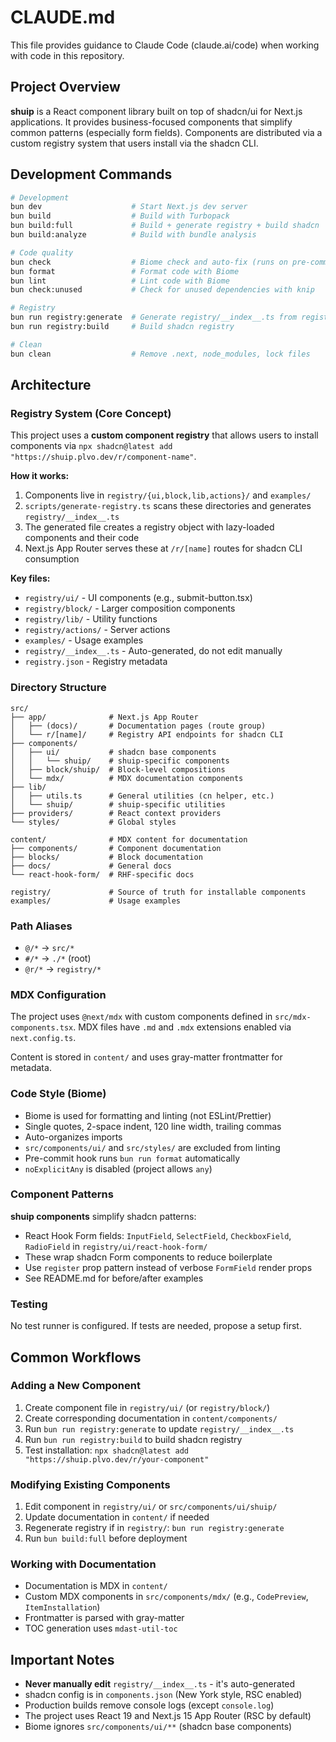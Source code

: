 # CLAUDE.md

This file provides guidance to Claude Code (claude.ai/code) when working with code in this repository.

## Project Overview

**shuip** is a React component library built on top of shadcn/ui for Next.js applications. It provides business-focused components that simplify common patterns (especially form fields). Components are distributed via a custom registry system that users install via the shadcn CLI.

## Development Commands

```bash
# Development
bun dev                    # Start Next.js dev server
bun build                  # Build with Turbopack
bun build:full             # Build + generate registry + build shadcn
bun build:analyze          # Build with bundle analysis

# Code quality
bun check                  # Biome check and auto-fix (runs on pre-commit)
bun format                 # Format code with Biome
bun lint                   # Lint code with Biome
bun check:unused           # Check for unused dependencies with knip

# Registry
bun run registry:generate  # Generate registry/__index__.ts from registry/ and examples/
bun run registry:build     # Build shadcn registry

# Clean
bun clean                  # Remove .next, node_modules, lock files
```

## Architecture

### Registry System (Core Concept)

This project uses a **custom component registry** that allows users to install components via `npx shadcn@latest add "https://shuip.plvo.dev/r/component-name"`.

**How it works:**
1. Components live in `registry/{ui,block,lib,actions}/` and `examples/`
2. `scripts/generate-registry.ts` scans these directories and generates `registry/__index__.ts`
3. The generated file creates a registry object with lazy-loaded components and their code
4. Next.js App Router serves these at `/r/[name]` routes for shadcn CLI consumption

**Key files:**
- `registry/ui/` - UI components (e.g., submit-button.tsx)
- `registry/block/` - Larger composition components
- `registry/lib/` - Utility functions
- `registry/actions/` - Server actions
- `examples/` - Usage examples
- `registry/__index__.ts` - Auto-generated, do not edit manually
- `registry.json` - Registry metadata

### Directory Structure

```
src/
├── app/              # Next.js App Router
│   ├── (docs)/       # Documentation pages (route group)
│   └── r/[name]/     # Registry API endpoints for shadcn CLI
├── components/
│   ├── ui/           # shadcn base components
│   │   └── shuip/    # shuip-specific components
│   ├── block/shuip/  # Block-level compositions
│   └── mdx/          # MDX documentation components
├── lib/
│   ├── utils.ts      # General utilities (cn helper, etc.)
│   └── shuip/        # shuip-specific utilities
├── providers/        # React context providers
└── styles/           # Global styles

content/              # MDX content for documentation
├── components/       # Component documentation
├── blocks/           # Block documentation
├── docs/             # General docs
└── react-hook-form/  # RHF-specific docs

registry/             # Source of truth for installable components
examples/             # Usage examples
```

### Path Aliases

- `@/*` → `src/*`
- `#/*` → `./*` (root)
- `@r/*` → `registry/*`

### MDX Configuration

The project uses `@next/mdx` with custom components defined in `src/mdx-components.tsx`. MDX files have `.md` and `.mdx` extensions enabled via `next.config.ts`.

Content is stored in `content/` and uses gray-matter frontmatter for metadata.

### Code Style (Biome)

- Biome is used for formatting and linting (not ESLint/Prettier)
- Single quotes, 2-space indent, 120 line width, trailing commas
- Auto-organizes imports
- `src/components/ui/` and `src/styles/` are excluded from linting
- Pre-commit hook runs `bun run format` automatically
- `noExplicitAny` is disabled (project allows `any`)

### Component Patterns

**shuip components** simplify shadcn patterns:
- React Hook Form fields: `InputField`, `SelectField`, `CheckboxField`, `RadioField` in `registry/ui/react-hook-form/`
- These wrap shadcn Form components to reduce boilerplate
- Use `register` prop pattern instead of verbose `FormField` render props
- See README.md for before/after examples

### Testing

No test runner is configured. If tests are needed, propose a setup first.

## Common Workflows

### Adding a New Component

1. Create component file in `registry/ui/` (or `registry/block/`)
2. Create corresponding documentation in `content/components/`
3. Run `bun run registry:generate` to update `registry/__index__.ts`
4. Run `bun run registry:build` to build shadcn registry
5. Test installation: `npx shadcn@latest add "https://shuip.plvo.dev/r/your-component"`

### Modifying Existing Components

1. Edit component in `registry/ui/` or `src/components/ui/shuip/`
2. Update documentation in `content/` if needed
3. Regenerate registry if in `registry/`: `bun run registry:generate`
4. Run `bun build:full` before deployment

### Working with Documentation

- Documentation is MDX in `content/`
- Custom MDX components in `src/components/mdx/` (e.g., `CodePreview`, `ItemInstallation`)
- Frontmatter is parsed with gray-matter
- TOC generation uses `mdast-util-toc`

## Important Notes

- **Never manually edit** `registry/__index__.ts` - it's auto-generated
- shadcn config is in `components.json` (New York style, RSC enabled)
- Production builds remove console logs (except `console.log`)
- The project uses React 19 and Next.js 15 App Router (RSC by default)
- Biome ignores `src/components/ui/**` (shadcn base components)
